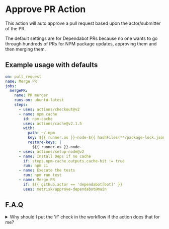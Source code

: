 # Approve PR Action

This action will auto approve a pull request based upon the actor/submitter of the PR.

The default settings are for Dependabot PRs because no one wants to go through hundreds of PRs for NPM package updates, approving them and then merging them.

## Example usage with defaults

```yaml
on: pull_request
name: Merge PR
jobs:
  mergePR:
    name: PR merger
    runs-on: ubuntu-latest
    steps:
      - uses: actions/checkout@v2
      - name: npm cache
        id: npm-cache
        uses: actions/cache@v2.1.5
        with:
          path: ~/.npm
          key: ${{ runner.os }}-node-${{ hashFiles(**/package-lock.json') }}
          restore-keys: |
            ${{ runner.os }}-node-
      - uses: actions/setup-node@v2
      - name: Install Deps if no cache
        if: steps.npm-cache.outputs.cache-hit != true
        run: npm ci
      - name: Execute the tests
        run: npm run test
      - name: Merge PR
        if: ${{ github.actor == 'dependabot[bot]' }}
        uses: metrisk/approve-dependabot@main
```

## F.A.Q

<details>
  <summary>Why should I put the 'if' check in the workflow if the action does that for me?</summary>
  The user/actor check in the action is purely a safety mechanism in case you forget to put it in your workflow. In the workflow it prevents the action from running, which in turn means you use less action minutes, which also could save you some (albeit small) money in the long run.
</details>
